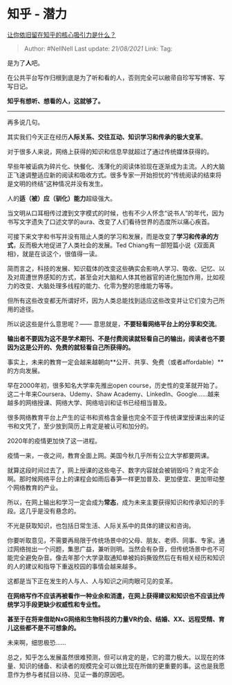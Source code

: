 # 知乎 - 潜力
[让你依旧留在知乎的核心吸引力是什么？](https://www.zhihu.com/question/338089319/answer/1407181238)

> Author: #NellNell 
> Last update: *21/08/2021* 
> Link:
> Tag: 

是为了**人**吧。

在公共平台写作归根到底是为了听和看的人，否则完全可以敝帚自珍写写博客、写写日记。

**知乎有想听、想看的人，这就够了。**

---

再多说几句。

其实我们今天正在经历**人际关系、交往互动、知识学习和传承的极大变革**。

对于很多人来说，网络上获得的知识和信息早就超过了通过传统媒体获得的。

早些年被诟病为碎片化、快餐化、浅薄化的阅读体验现在逐渐成为主流。人的大脑正飞速调整适应新的阅读和吸收方式。很多专家一开始担忧的“传统阅读的结束将是文明的终结”这种情况并没有发生。

人的**适（被）应（驯化）能力**超级强大。

当文明从口耳相传过渡到文字模式的时候，也有不少人怀念“说书人”的年代，因为书写文字遗失了口述文学的aura、改变了人们看待世界的态度所以痛心疾首。

可接下来文字和书写并没有阻止人类的学习和发展，而是改变了**学习和传承的方式**，反而极大地促进了人类社会的发展。Ted Chiang有一部短篇小说《双面真相》，就是在谈这个，很值得一读。

简而言之，科技的发展、知识载体的改变这些确实会影响人学习、吸收、记忆、以及对周遭世界感知的方式，甚至会对大脑和人体其他器官的进化施加作用，比如视力的改变、大脑处理多线程的能力、化零为整的思维能力等等。

但所有这些改变都无所谓好坏，因为人类总能找到适应这些改变并让它们变为己所用的途径。

所以说这些是什么意思呢？—— 意思就是，**不要轻看网络平台上的分享和交流**。

**输出者不要因为这不是学术期刊、不是付费阅读就轻看自己的输出，阅读者也不要因为这是公开的、免费的就轻看自己所获得的。**

事实上，未来的教育一定会越来越朝向**公开、共享、免费（或者affordable）**的方向发展。

早在2000年初，很多知名大学率先推出open course，历史性的变革就开始了。这二十年来Coursera、Udemy、Shaw Academy、LinkedIn、Google……越来越多的网络授课、网络大学、网络培训和证书已经相当普及。

很多网络教育平台上产生的证书和资格含金量也完全不亚于传统课堂授课出来的证书和文凭了，至少放到简历上肯定是被认可和加分的。

2020年的疫情更加快了这一进程。

疫情一来，一夜之间，教育全面上网。美国今秋几乎所有公立大学都要网课。

就算这段时间过去了，网上授课的这些电子、数字内容就会被销毁吗？肯定不会啊。那时候网络平台上的课程会如雨后春笋一样更加普及、更加便宜、更加带动整个网络教育的产业。

所以，在网上输出和学习一定会成为**常态**，成为未来主要获得知识和传承知识的手段。这几乎是没有悬念的。

不光是获取知识，也包括日常生活、人际关系中的具体的建议和咨询。

你要听取意见，不需要再局限于传统场景中的父母、朋友、老师、同事、专家。通过网络抛出一个问题，集思广益，兼听则明。当然会有杂音，但传统场景中也不可能完全避免杂音。像去年那个大学录取通知单被妈妈撕毁然后在有相关经历和知识的人的建议和指导下重返校园的事情会越来越多。

这都是当下正在发生的人与人、人与知识之间肉眼可见的变革。

**在网络写作不应该再被看作一种业余和消遣，在网上获得建议和知识也不应该比传统学习手段更缺少权威性和专业性。**

**甚至于在将来借助NxG网络和生物科技的力量VR约会、结婚、XX、远程受精、育儿这些都不是不可想象的。**

未来啊，细思极恐……

总之，知乎怎么发展虽然很难预测，但可以肯定的是，它的潜力极大。以现在的体量、知识的储备、和读者的规模完全可以做比现在所做的更重要的事。这也是我愿意作为参与者拭目以待、见证一番的原因吧。